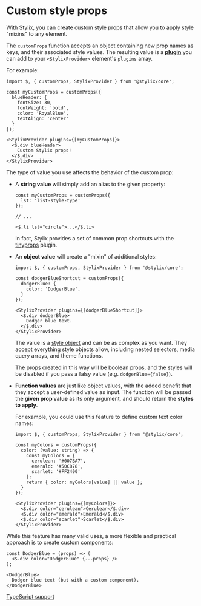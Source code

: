 # Custom style props

With Stylix, you can create custom style props that allow you to apply style "mixins" to any element.

The `customProps` function accepts an object containing new prop names as keys, and their associated style values. The resulting value is a **[plugin](/plugin)** you can add to your `<StylixProvider>` element's `plugins` array.

For example:

```tsx-render
import $, { customProps, StylixProvider } from '@stylix/core';

const myCustomProps = customProps({
  blueHeader: {
    fontSize: 30,
    fontWeight: 'bold',
    color: 'RoyalBlue',
    textAlign: 'center'
  }
});

<StylixProvider plugins={[myCustomProps]}>
  <$.div blueHeader>
    Custom Stylix props!
  </$.div>
</StylixProvider>
```

The type of value you use affects the behavior of the custom prop:

- A **string value** will simply add an alias to the given property:

  ```tsx
  const myCustomProps = customProps({
    lst: 'list-style-type'
  });
  
  // ...
  
  <$.li lst="circle">...</$.li>
  ```

  In fact, Stylix provides a set of common prop shortcuts with the [tinyprops](/tinyprops) plugin.

- An **object value** will create a "mixin" of additional styles:

  ```tsx-render
  import $, { customProps, StylixProvider } from '@stylix/core';

  const dodgerBlueShortcut = customProps({
    dodgerBlue: {
      color: 'DodgerBlue',
    }
  });

  <StylixProvider plugins={[dodgerBlueShortcut]}>
    <$.div dodgerBlue>
      Dodger blue text.
    </$.div>
  </StylixProvider>
  ```
  
  The value is a [style object](/api/style-objects) and can be as complex as you want. They accept everything style objects allow, including nested selectors, media query arrays, and theme functions.

  The props created in this way will be boolean props, and the styles will be disabled if you pass a falsy value (e.g. `dodgerBlue={false}`).

- **Function values** are just like object values, with the added benefit that they accept a user-defined value as input. The function will be passed the **given prop value** as its only argument, and should return the **styles to apply**.

  For example, you could use this feature to define custom text color names:

  ```tsx-render
  import $, { customProps, StylixProvider } from '@stylix/core';

  const myColors = customProps({
    color: (value: string) => {
      const myColors = {
        cerulean: '#007BA7',
        emerald: '#50C878',
        scarlet: '#FF2400'
      };
      return { color: myColors[value] || value };
    }
  });

  <StylixProvider plugins={[myColors]}>
    <$.div color="cerulean">Cerulean</$.div>
    <$.div color="emerald">Emerald</$.div>
    <$.div color="scarlet">Scarlet</$.div>
  </StylixProvider>
  ```

While this feature has many valid uses, a more flexible and practical approach is to create custom components:

```tsx-render
const DodgerBlue = (props) => (
  <$.div color="DodgerBlue" {...props} />
);

<DodgerBlue>
  Dodger blue text (but with a custom component).
</DodgerBlue>
```


<a href="/typescript" class="next-link">TypeScript support</a>
